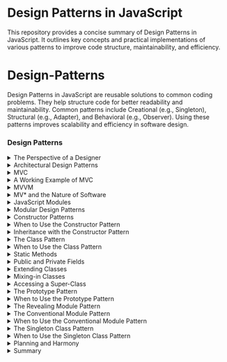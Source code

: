 # Design Patterns in JavaScript

This repository provides a concise summary of Design Patterns in JavaScript. It outlines key concepts and practical implementations of various patterns to improve code structure, maintainability, and efficiency.

# Design-Patterns

Design Patterns in JavaScript are reusable solutions to common coding problems. They help structure code for better readability and maintainability. Common patterns include Creational (e.g., Singleton), Structural (e.g., Adapter), and Behavioral (e.g., Observer). Using these patterns improves scalability and efficiency in software design.

### Design Patterns

<details>
  <summary>The Perspective of a Designer</summary>
  
- In software design, focusing on the user (another programmer) helps guide decisions. For example, a function designed to count occurrences of a substring could be written in multiple ways:

```js
function countNeedlesInHaystack(needle, haystack) {
    return haystack.split(needle).length - 1;
}
```
Design choices: Function names, parameters, and syntax all influence usability. Different patterns like object-oriented programming or function-based approaches can be used for the same problem.
```js
class Haystack {
    constructor(haystack) {
        this.haystack = haystack;
    }
    count(needle) {
        return this.haystack.split(needle).length - 1;
    }
}
```

## Characteristics of Good Design Patterns

- **Solves the problem well**: Aligns with the problem domain and makes it easier to express the solution.
- **Familiar and usable**: Other developers can quickly understand and use it.

## Hierarchical Patterns

Patterns can exist on both micro (small functions or components) and macro levels (entire system architectures). 

### For example:

- **Micro level**: Writing utility functions or modules using patterns.
- **Macro level**: Architectures like Model-View-Controller (MVC) for organizing entire applications.

## Familiarity and Maintainability

- Familiar design patterns allow for easy understanding and extension of code. A well-structured directory, like having an app/, models/, and utils/ folder, is also a pattern that enhances maintainability.

```js
// Conventional module pattern
const logger = {
    log: function (msg) {
        console.log(msg);
    }
};
```

```js
module.exports = logger;
```

## Popular JavaScript Design Patterns

- **Modular design**: Separating code into reusable modules.
```js
const myModule = (function () {
    let privateVar = "secret";
    return {
        publicMethod: function () {
            return privateVar;
        }
    };
})();
```

- **Factory pattern**: Creating objects without specifying the exact class of object that will be created.

```js
function CarFactory(type) {
    if (type === 'sedan') return new Sedan();
    if (type === 'SUV') return new SUV();
}
```
## Selecting the Right Design Pattern

- Effective design requires selecting the right pattern for the given context. Patterns should improve:

- **Reliability**: Reduces complexity, makes logic easy to follow.
- **Efficiency**: Streamlines code structure, minimizes time spent on organization.
- **Maintainability**: Adaptable to future changes or bug fixes.
- **Usability**: Easy to understand and integrate by other developers.

## Beware of Bad Patterns
- **Cargo culting**: Avoid copying patterns without understanding their purpose or context.
</details>

<details>
  <summary>Architectural Design Patterns</summary>
  
Architectural design patterns define how different parts of a codebase interact and communicate. As JavaScript frameworks like React and Angular evolve, these patterns influence the structure and flow of modern applications.

### Key Concepts
- **Architectural design patterns**: Define how modules communicate and work together in an application.
- **Modern frameworks**: React, Angular, and Vue often rely on similar architectural patterns, especially in separating data logic from rendering logic.

### The Importance of Separation
One of the most common architectural principles is the **separation of data logic and rendering logic**. This allows for more modular, maintainable code by ensuring that each part of the application has a distinct role. 

For example:
- **Data logic** deals with fetching, managing, and processing data.
- **Rendering logic** focuses on how the data is presented to the user.

This concept has its roots in the early **MVC (Model-View-Controller)** pattern, which is still widely used and forms the basis of many modern architectures.
</details>

<details>
  <summary>MVC</summary>
  
### MVC (Model-View-Controller)
**MVC** is a well-established architectural pattern that helps separate concerns in an application by splitting it into three main components:
1. **Model**: Manages the data and business logic. Any changes to the data affect the view.
2. **View**: Handles the presentation of data to the user. It interacts with the controller when user actions occur.
3. **Controller**: Acts as the intermediary between the model and the view, updating the model based on user actions and ensuring the view reflects the latest data.

</details>

<details>
  <summary>A Working Example of MVC</summary>
  
#### MVC Example: Mutable Number Application

```js
// Model: Manages data and logic for incrementing/decrementing a number
class MutableNumberModel {
    constructor(value) {
        this.value = value;
    }
    increment() {
        this.value++;
        this.onChangeCallback();
    }
    decrement() {
        this.value--;
        this.onChangeCallback();
    }
    registerChangeCallback(onChangeCallback) {
        this.onChangeCallback = onChangeCallback;
    }
}

// Controller: Bridges the model and view, handling interactions
class MutableNumberController {
    constructor(model, view) {
        this.model = model;
        this.view = view;
        this.model.registerChangeCallback(() => this.view.renderUpdate());
        this.view.registerIncrementCallback(() => this.model.increment());
        this.view.registerDecrementCallback(() => this.model.decrement());
    }
}

// View: Renders the number and listens for user actions
class MutableNumberView {
    constructor(model) {
        this.model = model;
    }
    registerIncrementCallback(onIncrementCallback) {
        this.onIncrementCallback = onIncrementCallback;
    }
    registerDecrementCallback(onDecrementCallback) {
        this.onDecrementCallback = onDecrementCallback;
    }
    renderUpdate() {
        this.numberSpan.textContent = this.model.value;
    }
    renderInitial() {
        this.container = document.createElement('div');
        this.numberSpan = document.createElement('span');
        this.incrementButton = document.createElement('button');
        this.decrementButton = document.createElement('button');
        
        this.incrementButton.textContent = '+';
        this.decrementButton.textContent = '-';
        this.incrementButton.onclick = () => this.onIncrementCallback();
        this.decrementButton.onclick = () => this.onDecrementCallback();

        this.container.appendChild(this.numberSpan);
        this.container.appendChild(this.incrementButton);
        this.container.appendChild(this.decrementButton);

        this.renderUpdate();
        return this.container;
    }
}

// Initialize and connect MVC components
const model = new MutableNumberModel(5);
const view = new MutableNumberView(model);
const controller = new MutableNumberController(model, view);
document.body.appendChild(view.renderInitial());
```

- In this example, the Model holds the data and updates it, while the View renders the updated data to the user. The Controller mediates between the two, responding to user actions (like clicking a button) and triggering updates in both the model and the view**.

### Why Separation Matters

- **Separating concerns across models, views, and controllers allows for better maintainability and scalability**:
- **Model**: Focuses solely on data and business rules, without worrying about how it's displayed.
- **View**: Deals only with rendering the data, without understanding the underlying logic.
- **Controller**: Manages communication between the model and view, orchestrating the flow of information and actions.

This separation helps developers understand where to add features or fix bugs, reducing the risk of accidentally affecting other parts of the codebase.
</details>

<details>
  <summary>MVVM</summary>
  
### Overview:
- **MVVM (Model-View-ViewModel)** is a design pattern similar to MVC, focusing on a clear separation between business logic, data, and UI rendering.
- It is commonly used in front-end development due to its ability to handle constantly updated views.

### MVVM Structure:
1. **Model**:
   - Represents the data and business logic.
   - Any changes in the Model will trigger updates in the View through data binding.
   
2. **View**:
   - Describes how the data is presented (structure, layout, and appearance).
   - Interacts with the **ViewModel** via a **Data Binding** mechanism.

3. **ViewModel**:
   - Acts as the intermediary between Model and View.
   - Facilitates communication through data binding.
   - Listens for changes in the Model and updates the View accordingly.

### Key Features:
- **Data Binding**: The core mechanism that synchronizes the Model and View. Changes in the Model reflect in the View, and user interactions in the View can update the Model.
- **Constant View Updates**: MVVM is well-suited for applications where the view must frequently change based on data mutations.

### Example in JavaScript Frameworks:
- **Angular**:
  - Utilizes **ng-model** for two-way data binding.
  - Example: `<input ng-model="dataModel">` allows changes in the Model to automatically update the input field and vice versa.

### Comparison with MVC:
- **MVVM** is more suitable for front-end applications with dynamic views.
- **MVC** is often preferred on the back-end due to its simpler, render-once nature.
</details>

<details>
  <summary>MV* and the Nature of Software</summary>
  
### Overview:
- **MV* (MVC, MVVM, and their variations)** are foundational patterns that JavaScript developers frequently encounter.
- These patterns revolve around the fundamental aspects of software: **input**, **processing**, and **output** of data.

### Key Concepts:
- **Input**: Data enters the system (e.g., user actions).
- **Processing**: Business logic handles and mutates the data.
- **Output**: The processed data is rendered or displayed to the user.

### Commonality of MV* Patterns:
- Variations of MVC and MVVM consistently arise due to their flexibility and clear separation of concerns.
- These patterns guide developers in structuring software systems to separate **data logic** from **presentation** effectively.

### Conclusion:
- Regardless of how systems are architected, most solutions will adopt principles similar to MVC or MVVM, organizing the code to manage the flow of data, its processing, and how it is presented.

</details>

<details>
  <summary>JavaScript Modules</summary>
  
# JavaScript Modules

### Overview:
- **Modules** in JavaScript used to refer to distinct, self-contained pieces of code within a file.
- **Modern Modules** follow the ECMAScript specification, where modules are separate files that can be imported and exported.

### Key Concepts:
1. **Exporting**:
   - Default export: `export default [item]` allows import with any local name.
   - Named export: `export { item as alias }` requires specifying the exact name when importing.
   - Example:
     ```javascript
     // Exporting in DropdownComponent.js
     export default DropdownComponent;
     ```

2. **Importing**:
   - Import default: 
     ```javascript
     import MyDropdown from './DropdownComponent.js';
     ```
   - Import named: 
     ```javascript
     import { MyClass as TheClass } from './things.js';
     ```

3. **Aggregating Exports**:
   - Group multiple exports into an `index.js` file for convenience:
     ```javascript
     // components/index.js
     export { default as DropdownComponent } from './DropdownComponent.js';
     export { default as AccordianComponent } from './AccordianComponent.js';
     ```

4. **Usage**:
   - Import everything from a file:
     ```javascript
     import * from 'components/index.js';
     ```

### Notes:
- **In Browsers**: Use `<script type="module">` for module support.
- **In Node.js**: Use `.mjs` extension or `--experimental-modules` flag for ES Modules.

</details>

<details>
  <summary>Modular Design Patterns</summary>
  

### Definition
- **Modular Design Patterns** refer to structures and conventions used to create individual JavaScript modules, each serving a specific abstraction.

### Key Principles
- **Single Responsibility**: Each module (file) should export a distinct abstraction.
- **File Structure**: Organize your directory and file structure to reflect the different abstractions clearly.

### Best Practices
- **Separation of Concerns**: Avoid cramming multiple abstractions into a single file. 
- If you find yourself repeating patterns within the same file, consider splitting them into separate modules for better clarity and maintainability.

</details>

<details>
  <summary>Constructor Patterns</summary>
  
### Definition
- The **Constructor pattern** involves using a constructor function to create objects and manually assigning methods to the prototype. It mimics classical OOP behavior in JavaScript.

### Key Concepts
1. **Constructor Function**:  
   - The object is created via a function, typically in the form of a function declaration:
     ```js
     function Book(title) {
       this.title = title;
     }
     ```
   
2. **Assigning to Prototype**:  
   - Methods are added to the prototype individually:
     ```js
     Book.prototype.getNumberOfPages = function() { /* ... */ };
     ```
   - Alternatively, the entire prototype is replaced with an object literal for cleaner code:
     ```js
     Book.prototype = {
       getNumberOfPages() { /* ... */ },
       renderFrontCover() { /* ... */ },
       renderBackCover() { /* ... */ }
     };
     ```

3. **Instantiation**:  
   - The `new` keyword is used to create a new instance:
     ```js
     const myBook = new Book('JavaScript Guide');
     ```

### Best Practice
- The second approach (replacing the prototype with an object literal) is preferred for its encapsulation and conciseness.

### Important Note
- This pattern was more common before the introduction of the `class` syntax in JavaScript.
</details>

<details>
  <summary>When to Use the Constructor Pattern</summary>
  
### Applicability
The **Constructor pattern** is suitable when you want to encapsulate a concept that:
- Is expressible as a noun (e.g., `NavigationComponent`, `StorageDevice`).
- Requires construction (you want to create instances).
- May vary between instances.

If the concept doesn’t fit these criteria (like a utility module with static methods), consider using another design pattern.

### Decline of Usage
The Constructor pattern is less favored since the introduction of the **class syntax** in JavaScript, which aligns more closely with traditional OOP languages.

</details>

<details>
  <summary>Inheritance with the Constructor Pattern</summary>
# Inheritance with the Constructor Pattern

### Basic Structure
To implement inheritance using the Constructor pattern, set up prototypes to create a prototypal tree. For example:

```js
function Animal() {}
Animal.prototype = {
  isAnimal: true,
  grow() {}
};

function Monkey() {}
Monkey.prototype = Object.create(Animal.prototype);
Monkey.prototype.isMonkey = true;
Monkey.prototype.screech = function() {};
```
- **Instantiation**
Instances of Monkey can access their own methods and those inherited from Animal:

```js
const monkey = new Monkey();
console.log(monkey.isAnimal); // true
console.log(monkey.isMonkey); // true
console.log(typeof monkey.grow); // "function"
console.log(typeof monkey.screech); // "function"
```

-**Bulk Assignment**

Instead of adding methods individually, you can use Object.assign() for a cleaner approach:

```js
Monkey.prototype = Object.assign(Object.create(Animal.prototype), {
  isMonkey: true,
  screech() {},
  groom() {}
});
```
</details>

<details>
  <summary>The Class Pattern</summary>
  
### Overview
The **Class pattern** is a modern approach in JavaScript, replacing the older Constructor pattern. It utilizes class definition syntax, making the language more expressive while still relying on the same prototypal mechanisms.

### Basic Structure
A class is defined using the `class` keyword. Here’s an example of a simple class representing a name:

```js
class Name {
  constructor(forename, surname) {
    this.forename = forename;
    this.surname = surname;
  }
  
  sayHello() {
    return `My name is ${this.forename} ${this.surname}`;
  }
}
```
-**Equivalent Constructor Function**

The class above can be translated into a traditional constructor function as follows:

```js
function Name(forename, surname) {
  this.forename = forename;
  this.surname = surname;
}

Name.prototype.sayHello = function() {
  return `My name is ${this.forename} ${this.surname}`;
};
```

- **Key Takeaway**
While the Class pattern offers a cleaner syntax, it functions similarly to the Constructor pattern. Both methods utilize the same underlying prototype system, so understanding the prototypal mechanism is still essential.
</details>

<details>
  <summary>When to Use the Class Pattern</summary>
  
### Appropriate Scenarios
The **Class pattern** is best utilized when:

1. **The concept is expressible as a noun:** It represents a distinct entity.
2. **The concept requires construction:** It needs to be instantiated to function.
3. **The concept will vary between instances:** Each instance should have unique properties.

### Examples of Suitable Concepts
- **Database Record:** Represents a piece of data, allowing for inquiry and manipulation.
- **Todo Item Component:** Represents a todo item, enabling it to be rendered.
- **Binary Tree:** Represents a binary-tree data structure.

### Evaluation Tips
If you're unsure whether to use the Class pattern, try writing some consumer code (pseudo code) that utilizes your abstraction. If it feels logical and easy to use, then the Class pattern is likely appropriate.

</details>

<details>
  <summary>Static Methods</summary>
  
### Definition
**Static methods and properties** are defined using the `static` keyword within a class. They are associated with the class itself rather than with instances of the class.

### Example
```javascript
class Accounts {
    static allAccounts = [];
    
    static tallyAllAccounts() {
        // ...
    }
}

// Usage
Accounts.tallyAllAccounts();
Accounts.allAccounts; // => []
```
## Adding Static Methods After Definition

- Static methods can also be added after the class has been defined:

```javascript
Accounts.countAccounts = () => {
    return Accounts.allAccounts.length;
};
```
-**Purpose**
- Static methods and properties are useful when the functionality or property pertains to the class as a whole rather than to any individual instance.
</details>

<details>
  <summary>Public and Private Fields</summary>
  ## Public Fields
- Public fields (properties) can be declared directly within the class definition:
    ```javascript
    class Rectangle {
        width = 100;
        height = 100;
    }
    ```
- These fields are initialized for each instance and are mutable. They are useful for setting sensible defaults, which can be overridden in the constructor:
    ```javascript
    class Rectangle {
        width = 100;
        height = 100;

        constructor(width, height) {
            if (width && !isNaN(width)) {
                this.width = width;
            }
            if (height && !isNaN(height)) {
                this.height = height;
            }
        }
    }
    ```

## Private Fields
- Private fields are declared with a `#` prefix:
    ```javascript
    class Rectangle {
        #width = 100;
        #height = 100;

        constructor(width, height) {
            if (width && !isNaN(width)) {
                this.#width = width;
            }
            if (height && !isNaN(height)) {
                this.#height = height;
            }
        }
    }
    ```
- Private fields are only accessible within the class itself. Sub-classes do not have access:
    ```javascript
    class Super {
        #private = 123;
    }

    class Sub {
        getPrivate() {
            return this.#private; // SyntaxError: Undefined private field
        }
    }
    ```

## Considerations
- JavaScript traditionally did not support private fields; programmers would use underscores (e.g., `_someProperty`) as a convention to indicate private properties.
- Use private fields cautiously, as they can limit code extensibility. Consider using pseudo-private fields with underscores if you want to allow some degree of access for extending classes.
</details>

<details>
  <summary>Extending Classes</summary>
  
## Inheritance
- Inheritance is achieved using the `class ... extends` syntax:
    ```javascript
    class Animal {}
    class Tiger extends Animal {}
    ```
- This syntax ensures that:
    - Each instance of `Tiger` has a `[[Prototype]]` that points to `Tiger.prototype`.
    - `Tiger.prototype` inherits from `Animal.prototype`.

## Prototype Chain Confirmation
- You can confirm the prototype chain using:
    ```javascript
    Object.getPrototypeOf(new Tiger()) === Tiger.prototype; // true
    Object.getPrototypeOf(Tiger.prototype) === Animal.prototype; // true
    ```
- This verifies the inheritance structure:
    - `new Tiger()` instances inherit from `Tiger.prototype`.
    - `Tiger.prototype` inherits from `Animal.prototype`.
      
</details>

<details>
  <summary>Mixing-in Classes</summary>
  
## Overview
- JavaScript lacks a native mixing-in mechanism, so mixing in methods can be achieved through:
  - Augmenting the prototype after class definition.
  - Inheriting from mixins as if they were superclasses.

## Augmenting Prototype
- You can augment a class's prototype using `Object.assign`:
    ```javascript
    const fooMixin = { foo() {} };
    const bazMixin = { baz() {} };
    class MyClass {}
    Object.assign(MyClass.prototype, fooMixin, bazMixin);
    ```
- **Limitation**: This method does not allow the class to override mixin methods:
    ```javascript
    class MyClass { foo() {} }
    Object.assign(MyClass.prototype, fooMixin, bazMixin);
    new MyClass().foo === fooMixin.foo; // true (not ideal)
    ```

## Inheritance for Mixing-in
- A better approach involves using subclass factories, which return a class extending a specified superclass:
    ```javascript
    const greetingsMixin = Super => class extends Super {
        hello() { return 'hello'; }
        hi() { return 'hi'; }
        heya() { return 'heya'; }
    };
    class Human {}
    class Programmer extends greetingsMixin(Human) {}
    new Programmer().hi(); // => "hi"
    ```

## Combining Multiple Mixins
- Implement a helper function to combine multiple subclass factories:
    ```javascript
    function mixin(...mixins) {
        return mixins.reduce((base, mixin) => {
            return mixin(base);
        }, Object);
    }
    ```
- **Usage**:
    ```javascript
    const alpha = Super => class extends Super { alphaMethod() {} };
    const bravo = Super => class extends Super { braveMethod() {} };
    class MyClass extends mixin(alpha, bravo) {
        myMethod() {}
    }
    ```
- **Result**: Instances of `MyClass` will have access to:
    - `myMethod` from `MyClass`.
    - `alphaMethod` from `alpha`.
    - `braveMethod` from `bravo`.

## Conclusion
- Mixing in methods can be tricky. Consider using libraries or established patterns to manage mixins effectively.
- Two approaches discussed:
  - Using `Object.assign()` to compose methods into a single prototype.
  - Creating an inheritance tree for a mixin hierarchy.
</details>

<details>
  <summary>Accessing a Super-Class</summary>
  
## Overview
- In classes defined using method definition syntax, the `super` binding provides access to the superclass and its properties.

## Calling the Super-Class Constructor
- The `super()` function calls the constructor of the superclass. If you define a constructor in a derived class, you **must** call `super()` before accessing or modifying `this`.

### Example:
```javascript
class Tiger extends Animal {
    constructor() {
        super(); // Call Animal's constructor
    }
}
```

- **Important Restrictions** 
Attempting to call super() after modifying the instance, or not calling it at all, will result in a ReferenceError:
```
javascript
class Tiger extends Animal {
    constructor() {
        this.someProperty = 123; // Error occurs here
        super();
    }
}
new Tiger();
// ! ReferenceError: You must call the super constructor in a derived class before accessing 'this' or returning from the derived constructor
```
- **Additional Information** 
T
he super binding and its peculiarities are discussed in more detail in Chapter 6, Primitives and Built-in Types (Function bindings section).

</details>

<details>
  <summary>The Prototype Pattern</summary>
  
## Overview
- The Prototype pattern uses plain objects as templates for other objects, allowing for direct extension without instantiation via `new` or `Constructor.prototype`.

## Creating a Template
- Begin by creating a template object that contains all methods and properties related to your abstraction.
  
### Example Template:
```javascript
const inputComponent = {
    name: 'Input Component',
    render() {
        return document.createElement('input');
    }
};
``` 
-**Convention**: Template objects start with a lowercase letter; constructor functions start with an uppercase letter.
## Instantiating Objects
Create specific instances using Object.create():
```
javascript
const inputA = Object.create(inputComponent);
const inputB = Object.create(inputComponent);
```

This sets the new object's internal [[Prototype]] to the template, allowing property access from the prototype.

-**Accessing Methods**:

```javascript
inputA.render(); // Calls the render method from inputComponent
Simplifying Object Creation
Introduce a method to the template for creating instances:

```javascript
inputComponent.extend = function() {
    return Object.create(this);
};
```
-**Create instances with less code**:
```javascript
const inputA = inputComponent.extend();
const inputB = inputComponent.extend();
```
-**Extending the Template**
To create new types of inputs, extend the template:
```javascript
const numericalInputComponent = Object.assign(inputComponent.extend(), {
    render() {
        const input = inputComponent.render.call(this);
        input.type = 'number';
        return input;
    }
});
```
**Note**: Use call() to reference and invoke the parent method, as super cannot be used in this context.
-**Naming Confusion**
The Prototype pattern may be better referred to as the Object Extension Pattern or No-Constructor Approach to Prototypal Inheritance, as it is less commonly used compared to classical OOP patterns.
</details>

<details>
  <summary>When to Use the Prototype Pattern</summary>
  
  - Summary to be added...
</details>

<details>
  <summary>The Revealing Module Pattern</summary>
  
  - Summary to be added...
</details>

<details>
  <summary>The Conventional Module Pattern</summary>
  
  - Summary to be added...
</details>

<details>
  <summary>When to Use the Conventional Module Pattern</summary>
  
  - Summary to be added...
</details>

<details>
  <summary>The Singleton Class Pattern</summary>
  
  - Summary to be added...
</details>

<details>
  <summary>When to Use the Singleton Class Pattern</summary>
  
  - Summary to be added...
</details>

<details>
  <summary>Planning and Harmony</summary>
  
  - Summary to be added...
</details>

<details>
  <summary>Summary</summary>
  
  - Summary to be added...
</details>
